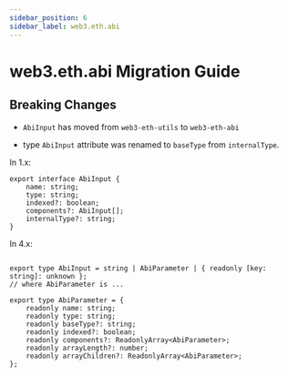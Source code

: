 ```yaml
---
sidebar_position: 6
sidebar_label: web3.eth.abi
---
```


# web3.eth.abi Migration Guide

## Breaking Changes

-   `AbiInput` has moved from `web3-eth-utils` to `web3-eth-abi`

-   type `AbiInput` attribute was renamed to `baseType` from `internalType`.

In 1.x:

```
export interface AbiInput {
    name: string;
    type: string;
    indexed?: boolean;
	components?: AbiInput[];
    internalType?: string;
}
```

In 4.x:

```

export type AbiInput = string | AbiParameter | { readonly [key: string]: unknown };
// where AbiParameter is ...

export type AbiParameter = {
	readonly name: string;
	readonly type: string;
	readonly baseType?: string;
	readonly indexed?: boolean;
	readonly components?: ReadonlyArray<AbiParameter>;
	readonly arrayLength?: number;
	readonly arrayChildren?: ReadonlyArray<AbiParameter>;
};

```
